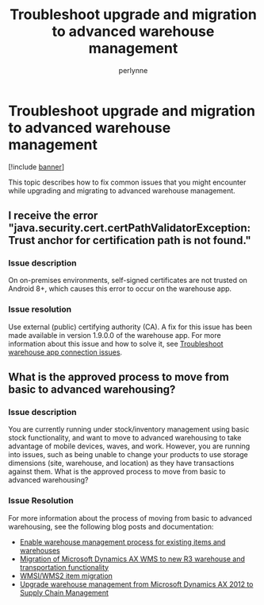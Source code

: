 ﻿---
# required metadata

title: Troubleshoot upgrade and migration to advanced warehouse management
description: This topic describes how to fix common issues that you might encounter while upgrading and migrating to advanced warehouse management.
author: perlynne
manager: tfehr
ms.date: 10/19/2020
ms.topic: article
ms.prod: 
ms.service: dynamics-ax-applications
ms.technology: 

# optional metadata

ms.search.form: 
# ROBOTS: 
audience: Application user
# ms.devlang: 
ms.reviewer: kamaybac
ms.search.scope: Core, Operations
# ms.tgt_pltfrm: 
ms.custom: 
ms.assetid: 
ms.search.region: Global
# ms.search.industry: 
ms.author: perlynne
ms.search.validFrom: 2020-10-19
ms.dyn365.ops.version: 10.0.15
---

# Troubleshoot upgrade and migration to advanced warehouse management

[!include [banner](../includes/banner.md)]

This topic describes how to fix common issues that you might encounter while upgrading and migrating to advanced warehouse management.

## I receive the error "java.security.cert.certPathValidatorException: Trust anchor for certification path is not found."

### Issue description

On on-premises environments, self-signed certificates are not trusted on Android 8+, which causes this error to occur on the warehouse app.

### Issue resolution

Use external (public) certifying authority (CA). A fix for this issue has been made available in version 1.9.0.0 of the warehouse app. For more information about this issue and how to solve it, see [Troubleshoot warehouse app connection issues](troubleshoot-warehouse-app-connection.md).

## What is the approved process to move from basic to advanced warehousing?

### Issue description

You are currently running under stock/inventory management using basic stock functionality, and want to move to advanced warehousing to take advantage of mobile devices, waves, and work. However, you are running into issues, such as being unable to change your products to use storage dimensions (site, warehouse, and location) as they have transactions against them. What is the approved process to move from basic to advanced warehousing?

### Issue Resolution

For more information about the process of moving from basic to advanced warehousing, see the following blog posts and documentation:

- [Enable warehouse management process for existing items and warehouses](https://cleverax.wordpress.com/2017/12/06/d365fo-enable-warehouse-management-process-for-existing-items-and-warehouses/)
- [Migration of Microsoft Dynamics AX WMS to new R3 warehouse and transportation functionality](https://cloudblogs.microsoft.com/dynamics365/no-audience/2015/08/17/migration-of-microsoft-dynamics-ax-wms-to-new-r3-warehouse-and-transportation-functionality/)
- [WMSI/WMS2 item migration](https://cloudblogs.microsoft.com/dynamics365/no-audience/2018/05/03/wmsiwms2-item-migration/)
- [Upgrade warehouse management from Microsoft Dynamics AX 2012 to Supply Chain Management](https://docs.microsoft.com/en-us/dynamics365/supply-chain/warehousing/upgrade-migration-warehouse-management-processes)